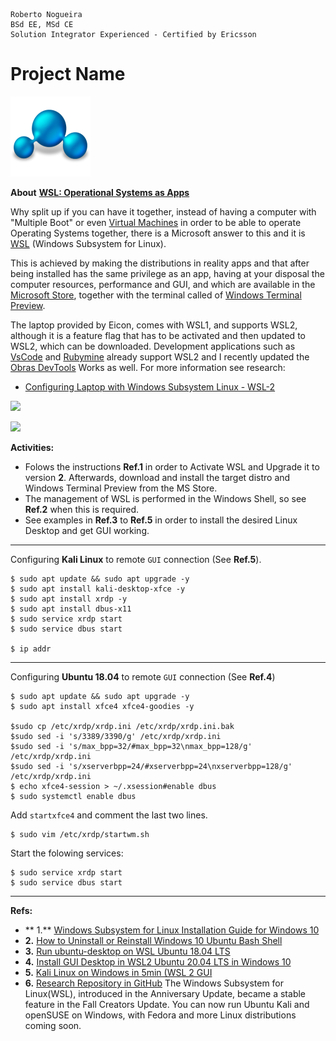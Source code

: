 ```
Roberto Nogueira  
BSd EE, MSd CE
Solution Integrator Experienced - Certified by Ericsson
```
# Project Name

![project image](images/project.png)

**About**
**[WSL: Operational Systems as Apps](https://enogrob.medium.com/wsl-linux-operating-systems-as-apps-b4a490690a9f)**

Why split up if you can have it together, instead of having a computer with "Multiple Boot" or even [Virtual Machines](https://en.wikipedia.org/wiki/Virtual_machine) in order to be able to operate Operating Systems together, there is a Microsoft answer to this and it is [WSL](https://en.wikipedia.org/wiki/Windows_Subsystem_for_Linux) (Windows Subsystem for Linux). 

This is achieved by making the distributions in reality apps and that after being installed has the same privilege as an app, having at your disposal the computer resources, performance and GUI, and which are available in the [Microsoft Store](https://en.wikipedia.org/wiki/Microsoft_Store), together with the terminal called of [Windows Terminal Preview](https://en.wikipedia.org/wiki/Windows_Terminal).

The laptop provided by Eicon, comes with WSL1, and supports WSL2, although it is a feature flag that has to be activated and then updated to WSL2, which can be downloaded. Development applications such as [VsCode](https://code.visualstudio.com/) and [Rubymine](https://www.jetbrains.com/ruby/) already support WSL2 and I recently updated the [Obras DevTools](https://github.com/enogrob/research-obras-devtools) Works as well. For more information see research:

* [Configuring Laptop with Windows Subsystem Linux - WSL-2](https://trello.com/c/5QSr6Os3/2336-configuring-laptop-with-windows-subsystem-linux-wsl-2)

![](https://trello-attachments.s3.amazonaws.com/5e73d80ec3e291163d4cc462/60642cb859826131a6f908fd/06ceabdf4ae691b11647491c57613bb0/File_000.jpeg)

![](https://trello-attachments.s3.amazonaws.com/5e73d80ec3e291163d4cc462/60642cb859826131a6f908fd/0eb72599d114dac88e40ff413f688225/screenshot_597.png)

**Activities:**

* Folows the instructions **Ref.1** in order to Activate WSL and Upgrade it to version **2**. Afterwards, download and install the target distro and Windows Terminal Preview from the MS Store.
* The management of WSL is performed in the Windows Shell, so see **Ref.2** when this is required.
* See examples in **Ref.3** to **Ref.5** in order to install the desired Linux Desktop and get GUI working.

---

Configuring  **Kali Linux** to remote `GUI`  connection (See **Ref.5**).

```
$ sudo apt update && sudo apt upgrade -y
$ sudo apt install kali-desktop-xfce -y
$ sudo apt install xrdp -y
$ sudo apt install dbus-x11
$ sudo service xrdp start
$ sudo service dbus start

$ ip addr
```
---

Configuring  **Ubuntu 18.04** to remote `GUI`  connection (See **Ref.4**)

```
$ sudo apt update && sudo apt upgrade -y
$ sudo apt install xfce4 xfce4-goodies -y

$sudo cp /etc/xrdp/xrdp.ini /etc/xrdp/xrdp.ini.bak
$sudo sed -i 's/3389/3390/g' /etc/xrdp/xrdp.ini
$sudo sed -i 's/max_bpp=32/#max_bpp=32\nmax_bpp=128/g' /etc/xrdp/xrdp.ini
$sudo sed -i 's/xserverbpp=24/#xserverbpp=24\nxserverbpp=128/g' /etc/xrdp/xrdp.ini
$ echo xfce4-session > ~/.xsession#enable dbus
$ sudo systemctl enable dbus
```

Add `startxfce4` and comment the last two lines.

```
$ sudo vim /etc/xrdp/startwm.sh
```

Start the folowing services:

```
$ sudo service xrdp start
$ sudo service dbus start
```


---

**Refs:**

* ** 1.** [Windows Subsystem for Linux Installation Guide for Windows 10](https://docs.microsoft.com/en-us/windows/wsl/install-win10)
* **2.** [How to Uninstall or Reinstall Windows 10 Ubuntu Bash Shell](https://www.howtogeek.com/249966/how-to-install-and-use-the-linux-bash-shell-on-windows-10/)
* **3.** [Run ubuntu-desktop on WSL Ubuntu 18.04 LTS](https://askubuntu.com/questions/1162808/run-ubuntu-desktop-on-wsl-ubuntu-18-04-lts)
* **4.** [Install GUI Desktop in WSL2 Ubuntu 20.04 LTS in Windows 10](https://harshityadav95.medium.com/install-gui-desktop-in-wsl2-ubuntu-20-04-lts-in-windows-10-ae0d8d9e4459)
* **5.** [Kali Linux on Windows in 5min (WSL 2 GUI](https://www.youtube.com/watch?v=AfVH54edAHU)
* **6.** [Research Repository in GitHub](https://github.com/enogrob/research-configuring-laptop-with-windows-subsystem-linux-wsl-2)
The Windows Subsystem for Linux(WSL), introduced in the Anniversary Update, became a stable feature in the Fall Creators Update. You can now run Ubuntu Kali and openSUSE on Windows, with Fedora and more Linux distributions coming soon.

